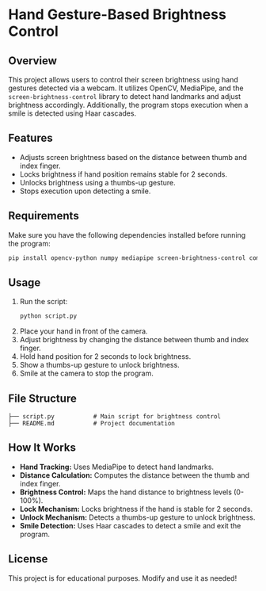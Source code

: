 # Hand Gesture-Based Brightness Control

## Overview

This project allows users to control their screen brightness using hand gestures detected via a webcam. It utilizes OpenCV, MediaPipe, and the `screen-brightness-control` library to detect hand landmarks and adjust brightness accordingly. Additionally, the program stops execution when a smile is detected using Haar cascades.

## Features

- Adjusts screen brightness based on the distance between thumb and index finger.
- Locks brightness if hand position remains stable for 2 seconds.
- Unlocks brightness using a thumbs-up gesture.
- Stops execution upon detecting a smile.

## Requirements

Make sure you have the following dependencies installed before running the program:

```sh
pip install opencv-python numpy mediapipe screen-brightness-control comtypes
```

## Usage

1. Run the script:
   ```sh
   python script.py
   ```
2. Place your hand in front of the camera.
3. Adjust brightness by changing the distance between thumb and index finger.
4. Hold hand position for 2 seconds to lock brightness.
5. Show a thumbs-up gesture to unlock brightness.
6. Smile at the camera to stop the program.

## File Structure

```
├── script.py           # Main script for brightness control
├── README.md           # Project documentation
```

## How It Works

- **Hand Tracking:** Uses MediaPipe to detect hand landmarks.
- **Distance Calculation:** Computes the distance between the thumb and index finger.
- **Brightness Control:** Maps the hand distance to brightness levels (0-100%).
- **Lock Mechanism:** Locks brightness if the hand is stable for 2 seconds.
- **Unlock Mechanism:** Detects a thumbs-up gesture to unlock brightness.
- **Smile Detection:** Uses Haar cascades to detect a smile and exit the program.

## License

This project is for educational purposes. Modify and use it as needed!
